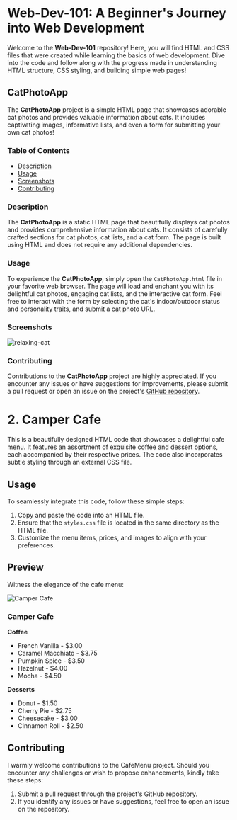 # Web-Dev-101: A Beginner's Journey into Web Development

Welcome to the **Web-Dev-101** repository! Here, you will find HTML and CSS files that were created while learning the basics of web development. Dive into the code and follow along with the progress made in understanding HTML structure, CSS styling, and building simple web pages!

## CatPhotoApp

The **CatPhotoApp** project is a simple HTML page that showcases adorable cat photos and provides valuable information about cats. It includes captivating images, informative lists, and even a form for submitting your own cat photos!

### Table of Contents

- [Description](#description)
- [Usage](#usage)
- [Screenshots](#screenshots)
- [Contributing](#contributing)

### Description

The **CatPhotoApp** is a static HTML page that beautifully displays cat photos and provides comprehensive information about cats. It consists of carefully crafted sections for cat photos, cat lists, and a cat form. The page is built using HTML and does not require any additional dependencies.

### Usage

To experience the **CatPhotoApp**, simply open the `CatPhotoApp.html` file in your favorite web browser. The page will load and enchant you with its delightful cat photos, engaging cat lists, and the interactive cat form. Feel free to interact with the form by selecting the cat's indoor/outdoor status and personality traits, and submit a cat photo URL.

### Screenshots

![relaxing-cat](https://github.com/SJ-2004/web-dev-101/assets/97745323/566fdfa0-fe8d-4f5b-93a3-539b679d6095)

### Contributing

Contributions to the **CatPhotoApp** project are highly appreciated. If you encounter any issues or have suggestions for improvements, please submit a pull request or open an issue on the project's [GitHub repository](https://github.com/SJ-2004/web-dev-101/tree/main).

# 2. Camper Cafe

This is a beautifully designed HTML code that showcases a delightful cafe menu. It features an assortment of exquisite coffee and dessert options, each accompanied by their respective prices. The code also incorporates subtle styling through an external CSS file.

## Usage

To seamlessly integrate this code, follow these simple steps:

1. Copy and paste the code into an HTML file.
2. Ensure that the `styles.css` file is located in the same directory as the HTML file.
3. Customize the menu items, prices, and images to align with your preferences.

## Preview

Witness the elegance of the cafe menu:

![Camper Cafe](https://github.com/SJ-2004/web-dev-101/assets/97745323/1bd1f31a-c128-4cb2-9fa8-3546b33163e1)

### Camper Cafe

**Coffee**

- French Vanilla - $3.00
- Caramel Macchiato - $3.75
- Pumpkin Spice - $3.50
- Hazelnut - $4.00
- Mocha - $4.50

**Desserts**

- Donut - $1.50
- Cherry Pie - $2.75
- Cheesecake - $3.00
- Cinnamon Roll - $2.50

## Contributing

I warmly welcome contributions to the CafeMenu project. Should you encounter any challenges or wish to propose enhancements, kindly take these steps:

1. Submit a pull request through the project's GitHub repository.
2. If you identify any issues or have suggestions, feel free to open an issue on the repository.
